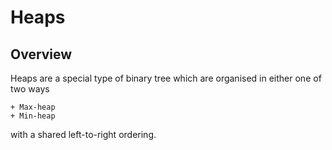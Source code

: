 # Heaps

## Overview

Heaps are a special type of binary tree which are organised in either one of two ways

    + Max-heap
    + Min-heap

with a shared left-to-right ordering.